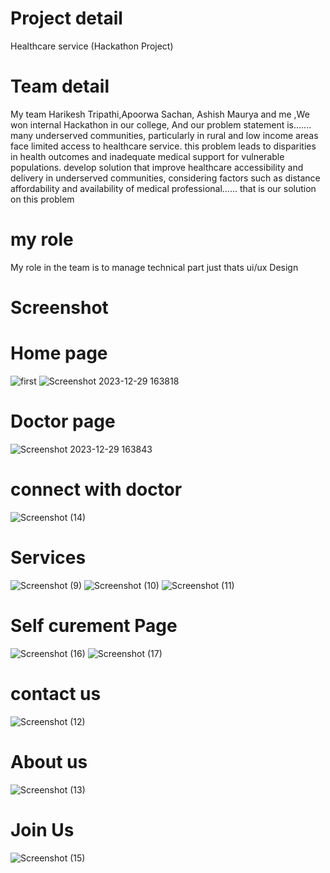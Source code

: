 # Project detail
Healthcare service (Hackathon Project)
 # Team detail
 My team Harikesh Tripathi,Apoorwa Sachan, Ashish Maurya and me ,We won internal Hackathon in our college, And our problem statement is.......
many underserved communities, particularly in rural and low income areas face limited access to healthcare service. this problem leads to disparities in health outcomes and inadequate medical support for vulnerable populations. develop solution that improve healthcare accessibility and delivery in underserved communities, considering factors such as distance affordability and availability of medical professional......
that is our solution on this problem
 # my role 
 My role in the team is to manage technical part just thats ui/ux Design 
 # Screenshot
 # Home page
![first](https://github.com/guptaravimp/Healthcare-solution-Hackathon-Project/assets/142169363/42f1d295-183d-44d7-a243-e8b0542329c6)
![Screenshot 2023-12-29 163818](https://github.com/guptaravimp/Healthcare-solution-Hackathon-Project/assets/142169363/435bc8ad-9475-49f8-8b82-64a8ebb83749)
# Doctor page
![Screenshot 2023-12-29 163843](https://github.com/guptaravimp/Healthcare-solution-Hackathon-Project/assets/142169363/a301ba07-1e2d-4b11-8f48-1a1269a98663)
# connect with doctor 
![Screenshot (14)](https://github.com/guptaravimp/Healthcare-solution-Hackathon-Project/assets/142169363/9cf2a949-56c6-4830-8e9f-a99867a89349)
# Services
![Screenshot (9)](https://github.com/guptaravimp/Healthcare-solution-Hackathon-Project/assets/142169363/7d3bb331-1819-4333-a3c4-9bbd04fedc48)
![Screenshot (10)](https://github.com/guptaravimp/Healthcare-solution-Hackathon-Project/assets/142169363/e46190d5-0ded-45c8-8076-7c258fd04ac1)
![Screenshot (11)](https://github.com/guptaravimp/Healthcare-solution-Hackathon-Project/assets/142169363/329d8048-e261-449c-89ef-6aa96b191242)
# Self curement Page 
![Screenshot (16)](https://github.com/guptaravimp/Healthcare-solution-Hackathon-Project/assets/142169363/93cba880-1100-48cf-9eed-e628614d1a24)
![Screenshot (17)](https://github.com/guptaravimp/Healthcare-solution-Hackathon-Project/assets/142169363/800fa2c7-4d12-4499-b18c-644b5fb239ad)
# contact us
![Screenshot (12)](https://github.com/guptaravimp/Healthcare-solution-Hackathon-Project/assets/142169363/d46c1455-a5f9-46b4-9dac-5881fa00529a)
# About us
![Screenshot (13)](https://github.com/guptaravimp/Healthcare-solution-Hackathon-Project/assets/142169363/e958eae6-64f7-4fc6-91df-6f4e3407faa8)
# Join Us
![Screenshot (15)](https://github.com/guptaravimp/Healthcare-solution-Hackathon-Project/assets/142169363/0f030385-f6fb-4f73-9e47-3eba0afdce9a)







